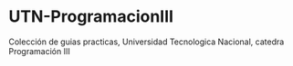 # UTN-ProgramacionIII
Colección de guias practicas, Universidad Tecnologica Nacional, catedra Programación III
